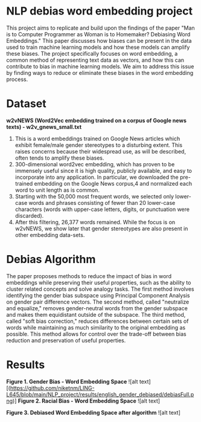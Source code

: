 # NLP debias word embedding project

This project aims to replicate and build upon the findings of the paper "Man is to Computer Programmer as Woman is to Homemaker? Debiasing Word Embeddings." This paper discusses how biases can be present in the data used to train machine learning models and how these models can amplify these biases. The project specifically focuses on word embedding, a common method of representing text data as vectors, and how this can contribute to bias in machine learning models. We aim to address this issue by finding ways to reduce or eliminate these biases in the word embedding process.



# Dataset
**w2vNEWS (Word2Vec embedding trained on a corpus of Google news texts) - w2v_gnews_small.txt**
1. This is a word embeddings trained on Google News articles which exhibit female/male gender stereotypes to a disturbing extent. This raises concerns because their widespread use, as will be described, often tends to amplify these biases. 
2. 300-dimensional word2vec embedding, which has proven to be immensely useful since it is high quality, publicly available, and easy to incorporate into any application. In particular, we downloaded the pre-trained embedding on the Google News corpus,4 and normalized each word to unit length as is common. 
3. Starting with the 50,000 most frequent words, we selected only lower-case words and phrases consisting of fewer than 20 lower-case characters (words with upper-case letters, digits, or punctuation were discarded). 
4. After this filtering, 26,377 words remained. While the focus is on w2vNEWS, we show later that gender stereotypes are also present in other embedding data-sets.

# Debias Algorithm
The paper proposes methods to reduce the impact of bias in word embeddings while preserving their useful properties, such as the ability to cluster related concepts and solve analogy tasks. The first method involves identifying the gender bias subspace using Principal Component Analysis on gender pair difference vectors. The second method, called "neutralize and equalize," removes gender-neutral words from the gender subspace and makes them equidistant outside of the subspace. The third method, called "soft bias correction," reduces differences between certain sets of words while maintaining as much similarity to the original embedding as possible. This method allows for control over the trade-off between bias reduction and preservation of useful properties.

# Results
**Figure 1. Gender Bias - Word Embedding Space**
![alt text][(https://github.com/niketnm/LING-L645/blob/main/NLP_project/results/english_gender_debiased/debiasFull.png)]
**Figure 2. Racial Bias - Word Embedding Space** 
![alt text]

**Figure 3. Debiased Word Embedding Space after algorithm** 
![alt text]
